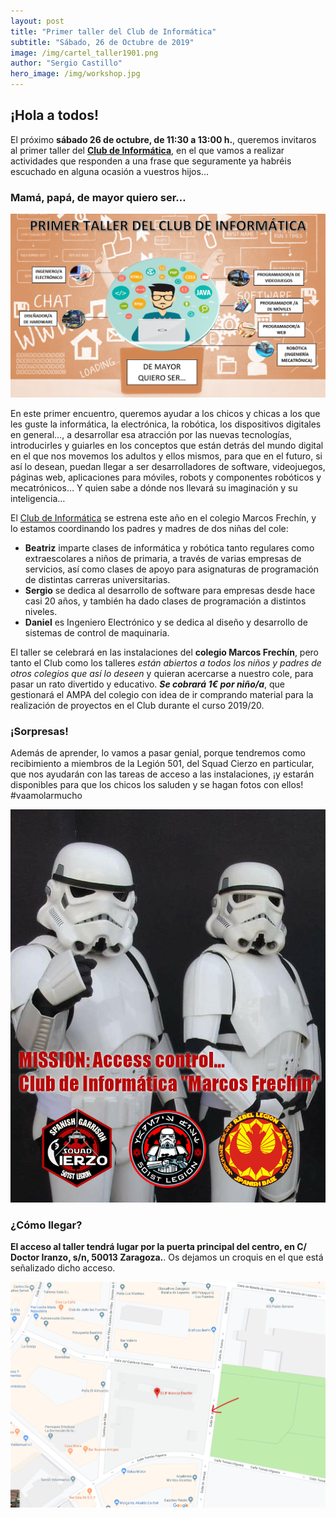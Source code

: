 ```yaml
---
layout: post
title: "Primer taller del Club de Informática"
subtitle: "Sábado, 26 de Octubre de 2019"
image: /img/cartel_taller1901.png
author: "Sergio Castillo"
hero_image: /img/workshop.jpg
---
```


## ¡Hola a todos!

El próximo **sábado 26 de octubre, de 11:30 a 13:00 h.**, queremos invitaros al primer taller del [**Club de Informática**](/), en el que vamos a realizar actividades que responden a una frase que seguramente ya habréis escuchado en alguna ocasión a vuestros hijos…

### Mamá, papá, de mayor quiero ser…

![Taller1901](/img/cartel_taller1901.png)

En este primer encuentro, queremos ayudar a los chicos y chicas a los que les guste la informática, la electrónica, la robótica, los dispositivos digitales en general…, a desarrollar esa atracción por las nuevas tecnologías, introducirles y guiarles en los conceptos que están detrás del mundo digital en el que nos movemos los adultos y ellos mismos, para que en el futuro, si así lo desean, puedan llegar a ser desarrolladores de software, videojuegos, páginas web, aplicaciones para móviles, robots y componentes robóticos y mecatrónicos… Y quien sabe a dónde nos llevará su imaginación y su inteligencia…

El [Club de Informática](/) se estrena este año en el colegio Marcos Frechín, y lo estamos coordinando los padres y madres de dos niñas del cole: 

- **Beatriz** imparte clases de informática y robótica tanto regulares como extraescolares a niños de primaria, a través de varias empresas de servicios, así como clases de apoyo para asignaturas de programación de distintas carreras universitarias.
- **Sergio** se dedica al desarrollo de software para empresas desde hace casi 20 años, y también ha dado clases de programación a distintos niveles.
- **Daniel** es Ingeniero Electrónico y se dedica al diseño y desarrollo de sistemas de control de maquinaria.

El taller se celebrará en las instalaciones del **colegio Marcos Frechín**, pero tanto el Club como los talleres *están abiertos a todos los niños y padres de otros colegios que así lo deseen* y quieran acercarse a nuestro cole, para pasar un rato divertido y educativo. **_Se cobrará 1€ por niño/a_**, que gestionará el AMPA del colegio con idea de ir comprando material para la realización de proyectos en el Club durante el curso 2019/20.

### ¡Sorpresas!

Además de aprender, lo vamos a pasar genial, porque tendremos como recibimiento a miembros de la Legión 501, del Squad Cierzo en particular, que nos ayudarán con las tareas de acceso a las instalaciones, ¡y estarán disponibles para que los chicos los saluden y se hagan fotos con ellos! #vaamolarmucho

![Mapa acceso Marcos Frechín](/img/accessControl.jpg)

### ¿Cómo llegar?

**El acceso al taller tendrá lugar por la puerta principal del centro, en C/ Doctor Iranzo, s/n, 50013 Zaragoza.**. Os dejamos un croquis en el que está señalizado dicho acceso.

![Mapa acceso Marcos Frechín](/img/mapa_acceso.png)